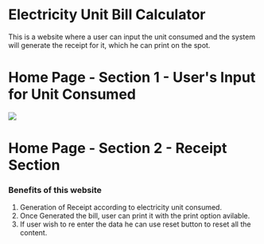 # Electricity Unit Bill Calculator
This is a website where a user can input the unit consumed and the system will generate the receipt for it, which he can print on the spot.

# Home Page - Section 1 - User's Input for Unit Consumed
<img src="/unit-bill-calculator/screenshot/img1.png">

# Home Page - Section 2 - Receipt Section
### Benefits of this website
1. Generation of Receipt according to electricity unit consumed.
2. Once Generated the bill, user can print it with the print option avilable.
3. If user wish to re enter the data he can use reset button to reset all the content.
